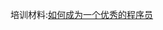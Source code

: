 <!---
markmeta_author: wongoo
markmeta_date: 2013-08-30 15:25:29
excerpt: 培训材料:如何成为一个优秀的程序员?
slug: how-to-be-a-good-programmer
markmeta_title: 培训材料:如何成为一个优秀的程序员?
wordpress_id: 490
markmeta_categories: Management
markmeta_tags: skill,trainning
-->

培训材料:[如何成为一个优秀的程序员](http://blog.sisopipo.com/media/files/2013/08/how-to-be-a-good-programmer.ppt)
